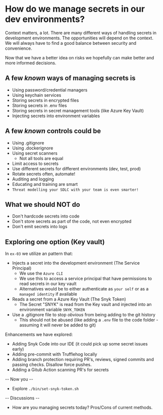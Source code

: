 # How do we manage secrets in our dev environments?

Context matters, a lot. There are many different ways of handling secrets in development environments. The opportunities will depend on the context. We will always have to find a good balance between security and convenience. 

Now that we have a better idea on risks we hopefully can make better and more informed decisions.

## A few *known* ways of managing secrets is

- Using password/credential managers
- Using keychain services
- Storing secrets in encrypted files
- Storing secrets in .env files
- Storing secrets in secret management tools (like Azure Key Vault)
- Injecting secrets into environment variables

## A few *known* controls could be

- Using .gitignore
- Using .dockerignore
- Using secret scanners
  - Not all tools are equal
- Limit access to secrets
- Use different secrets for different environments (dev, test, prod)
- Rotate secrets often, automate!
- Auditing and logging
- Educating and training are smart
- `Threat modelling your SDLC with your team is even smarter!`

## What we should NOT do

- Don't hardcode secrets into code
- Don't store secrets as part of the code, not even encrypted
- Don't emit secrets into logs

## Exploring one option (Key vault)

In `ex-03` we utilize an pattern that:

- Injects a secret into the development environment (The Service Principal)
  - We use the `Azure CLI`
  - We use this to access a service principal that have permissions to read secrets in our key vault
  - Alternatives would be to either authenticate as `your self` or as a `managed identity` if available
- Reads a secret from a Azure Key Vault (The Snyk Token)
  - The Secret "SNYK" is read from the Key vault and injected into an environment variable `SNYK_TOKEN`
- Use a .gitignore file to stop *obvious* from being adding to the git history
  - This should not be abused (like adding a `.env` file to the code folder - assuming it will never be added to git)
  
Enhancements we have explored:

- Adding Snyk Code into our IDE (it could pick up some secret issues early)
- Adding pre-commit with Trufflehog locally
- Adding branch protection requiring PR's, reviews, signed commits and passing checks. Disallow force pushes.
- Adding a Gitub Action scanning PR's for secrets
  
-- Now you --

- Explore `./bin/set-snyk-token.sh`

-- Discussions --

- How are you managing secrets today? Pros/Cons of current methods.